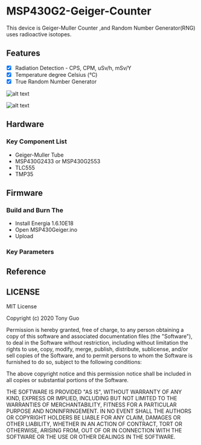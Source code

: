 # MSP430G2-Geiger-Counter

This device is Geiger-Muller Counter ,and Random Number Generator(RNG) uses radioactive isotopes.

## Features

- [x] Radiation Detection - CPS, CPM, uSv/h, mSv/Y
- [x] Temperature degree Celsius (°C)
- [x] True Random Number Generator

![alt text](https://github.com/GCY/MSP430G2-Geiger-Counter/blob/master/res/20200325_024932.jpg?raw=true)

![alt text](https://github.com/GCY/MSP430G2-Geiger-Counter/blob/master/res/20200325_024958.jpg?raw=true)


## Hardware

### Key Component List
- Geiger-Muller Tube
- MSP430G2433 or MSP430G2553
- TLC555
- TMP35

## Firmware

### Build and Burn The
- Install Energia 1.6.10E18
- Open MSP430Geiger.ino
- Upload

### Key Parameters

## Reference



LICENSE
-------

MIT License

Copyright (c) 2020 Tony Guo

Permission is hereby granted, free of charge, to any person obtaining a copy
of this software and associated documentation files (the "Software"), to deal
in the Software without restriction, including without limitation the rights
to use, copy, modify, merge, publish, distribute, sublicense, and/or sell
copies of the Software, and to permit persons to whom the Software is
furnished to do so, subject to the following conditions:

The above copyright notice and this permission notice shall be included in all
copies or substantial portions of the Software.

THE SOFTWARE IS PROVIDED "AS IS", WITHOUT WARRANTY OF ANY KIND, EXPRESS OR
IMPLIED, INCLUDING BUT NOT LIMITED TO THE WARRANTIES OF MERCHANTABILITY,
FITNESS FOR A PARTICULAR PURPOSE AND NONINFRINGEMENT. IN NO EVENT SHALL THE
AUTHORS OR COPYRIGHT HOLDERS BE LIABLE FOR ANY CLAIM, DAMAGES OR OTHER
LIABILITY, WHETHER IN AN ACTION OF CONTRACT, TORT OR OTHERWISE, ARISING FROM,
OUT OF OR IN CONNECTION WITH THE SOFTWARE OR THE USE OR OTHER DEALINGS IN THE
SOFTWARE.
